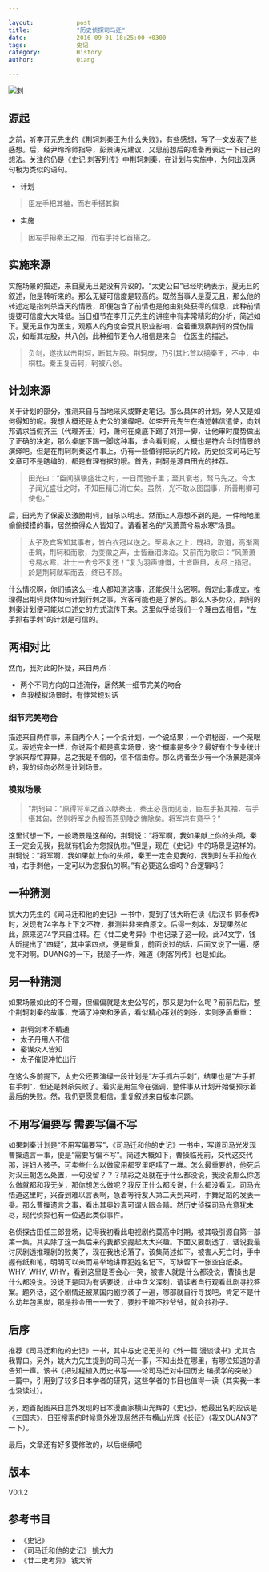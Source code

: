 ```yaml
---

layout:            post  
title:             "历史侦探司马迁"  
date:              2016-09-01 18:25:00 +0300  
tags:              史记   
category:          History  
author:            Qiang  

---
```


![刺](http://ac-kYXueNLw.clouddn.com/5753a3a2731b3c26.jpg)

## 源起

之前，听李开元先生的《荆轲刺秦王为什么失败》，有些感想，写了一文发表了些感想。后，经尹玲玲师指导，彭景涛兄建议，又思前想后的准备再表达一下自己的想法。关注的仍是《史记 刺客列传》中荆轲刺秦，在计划与实施中，为何出现两句极为类似的语句。

- 计划

> 臣左手把其袖，而右手揕其胸  

- 实施

> 因左手把秦王之袖，而右手持匕首揕之。



## 实施来源

实施场景的描述，来自夏无且是没有异议的。“太史公曰”已经明确表示，夏无且的叙述，他是转听来的。那么无疑可信度是较高的。既然当事人是夏无且，那么他的转述定是指刺杀当天的情景，即便包含了前情也是他由别处获得的信息，此种前情提要可信度大大降低。当日细节在李开元先生的讲座中有非常精彩的分析，简述如下。夏无且作为医生，观察人的角度会受其职业影响，会着重观察荆轲的受伤情况，如断其左股，共八创，此种细节更令人相信是来自一位医生的描述。

> 负剑，遂拔以击荆轲，断其左股。荆轲废，乃引其匕首以擿秦王，不中，中桐柱。秦王复击轲，轲被八创。

## 计划来源

关于计划的部分，推测来自与当地采风或野史笔记。那么具体的计划，旁人又是如何得知的呢。我想大概还是太史公的演绎吧。如李开元先生在描述韩信遣使，向刘邦请求当假齐王（代理齐王）时，萧何在桌底下踢了刘邦一脚，让他审时度势做出了正确的决定，那么桌底下踢一脚这种事，谁会看到呢，大概也是符合当时情景的演绎吧。但是在荆轲刺秦这件事上，仍有一些值得把玩的片段。历史侦探司马迁写文章可不是瞎编的，都是有理有据的哦。首先，荆轲是源自田光的推荐。

> 田光曰：“臣闻骐骥盛壮之时，一日而驰千里；至其衰老，驽马先之。今太子闻光盛壮之时，不知臣精已消亡矣。虽然，光不敢以图国事，所善荆卿可使也。”

后，田光为了保密及激励荆轲，自杀以明志。然而让人意想不到的是，一件暗地里偷偷摸摸的事，居然搞得众人皆知了。请看著名的“风萧萧兮易水寒”场景。

> 太子及宾客知其事者，皆白衣冠以送之。至易水之上，既祖，取道，高渐离击筑，荆轲和而歌，为变徵之声，士皆垂泪涕泣。又前而为歌曰：“风萧萧兮易水寒，壮士一去兮不复还！”复为羽声慷慨，士皆瞋目，发尽上指冠。於是荆轲就车而去，终已不顾。

什么情况啊，你们搞这么一堆人都知道这事，还能保什么密啊。假定此事成立，推理得出荆轲具体如何计划行刺之事，宾客可能也是了解的。那么人多势众，荆轲的刺秦计划便可能以口述史的方式流传下来。这里似乎给我们一个理由去相信，“左手抓右手刺”的计划是可信的。

## 两相对比

然而，我对此的怀疑，来自两点：

- 两个不同方向的口述流传，居然某一细节完美的吻合
- 自我模拟场景时，有悖常规对话 

### 细节完美吻合

描述来自两件事，来自两个人；一个说计划，一个说结果；一个讲秘密，一个亲眼见。表述完全一样，你说两个都是真实场景，这个概率是多少？最好有个专业统计学家来帮忙算算。总之我是不信的，信不信由你。那么两者至少有一个场景是演绎的，我的倾向必然是计划场景。

### 模拟场景

> ”荆轲曰：“原得将军之首以献秦王，秦王必喜而见臣，臣左手把其袖，右手揕其匈，然则将军之仇报而燕见陵之愧除矣。将军岂有意乎？”

这里试想一下，一般场景是这样的，荆轲说：“将军啊，我如果献上你的头颅，秦王一定会见我，我就有机会为您报仇啦。”但是，现在《史记》中的场景是这样的。荆轲说：“将军啊，我如果献上你的头颅，秦王一定会见我的，我到时左手拉他衣袖，右手刺他，一定可以为您报仇的啊。”有必要这么细吗？合逻辑吗？

## 一种猜测

姚大力先生的《司马迁和他的史记》一书中，提到了钱大昕在读《后汉书 郭泰传》时，发现有74字与上下文不符，推测并非来自原文。后得一刻本，发现果然如此，原来这74字来自注释。在《廿二史考异》中也记录了这一段。此74文字，钱大昕提出了“四疑”，其中第四点，便是重复，前面说过的话，后面又说了一遍，感觉不对啊。DUANG的一下，我脑子一炸，难道《刺客列传》也是如此。

## 另一种猜测

如果场景如此的不合理，但偏偏就是太史公写的，那又是为什么呢？前前后后，整个荆轲刺秦的故事，充满了冲突和矛盾，看似精心策划的刺杀，实则矛盾重重：

- 荆轲剑术不精通
- 太子丹用人不信
- 密谋众人皆知
- 太子催促冲忙出行

在这么多前提下，太史公还要演绎一段计划是“左手抓右手刺”，结果也是“左手抓右手刺”，但还是刺杀失败了。着实是用生命在强调，整件事从计划开始便预示着最后的失败。然，我仍更愿意相信，重复叙述来自版本问题。

## 不用写偏要写 需要写偏不写

如果刺秦计划是“不用写偏要写”，《司马迁和他的史记》一书中，写道司马光发现曹操遗言一事，便是“需要写偏不写”。简述大概如下，曹操临死前，交代这交代那，连妇人孩子，可卖些什么以做家用都罗里吧嗦了一堆。怎么最重要的，他死后对汉王朝怎么处置，一句没留？？？精彩之处就在于什么都没说，我没说那么你怎么做就都和我无关，那你想怎么做呢？我反正什么都没说，什么都没看见。司马光悟道这里时，兴奋到难以言表啊，急着等待友人第二天到来时，手舞足蹈的发表一番。那么曹操遗言之事，看出其奥妙真可谓火眼金睛。然历史侦探司马光意犹未尽，现代侦探也有一位遇此类似事件。

名侦探古田任三郎登场，记得我初看此电视剧约莫高中时期，被其吸引源自第一部第一集，其实除了这一集后来的我都没提起太大兴趣。下面又要剧透了，话说我最讨厌剧透推理剧的败类了，现在我也沦落了。该集简述如下，被害人死亡时，手中握有纸和笔，明明可以亲而易举地讲罪犯姓名记下，可缺留下一张空白纸条。WHY, WHY, WHY，看到这里是否会心一笑，被害人就是什么都没说，曹操也是什么都没说。没说正是因为有话要说，此中含义深刻，请读者自行观看此剧寻找答案。题外话，这个剧情还被某国内剧抄袭了一遍，哪部就自行寻找吧，肯定不是什么幼年包黑炭，那是抄金田一一去了，要抄干嘛不抄爷爷，就会抄孙子。

## 后序

推荐《司马迁和他的史记》一书，其中与史记无关的《外一篇 漫谈读书》尤其合我胃口。另外，姚大力先生提到的司马光一事，不知出处在哪里，有哪位知道的请告知一声。该书《把过程植入历史书写——论司马迁对中国历史 编撰学的突破》一篇中，引用到了较多日本学者的研究，这些学者的书目也值得一读（其实我一本也没读过）。

另，题首配图来自意外发现的日本漫画家横山光辉的《史记》，他最出名的应该是《三国志》，日亚搜索的时候意外发现居然还有横山光辉《长征》（我又DUANG了一下）。

最后，文章还有好多要修改的，以后继续吧

## 版本

V0.1.2

## 参考书目

- 《史记》 
- 《司马迁和他的史记》 姚大力
- 《廿二史考异》 钱大昕


